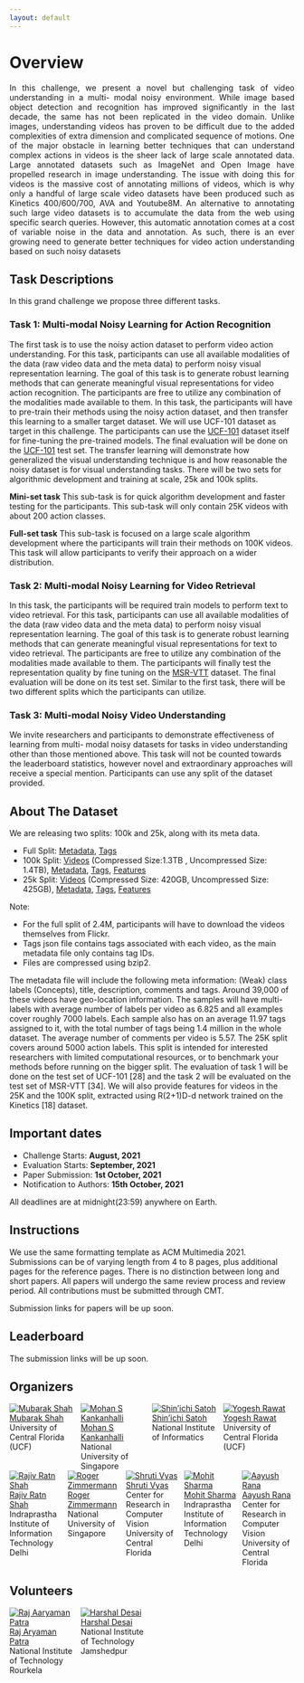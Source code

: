 ```yaml
---
layout: default
---
```


# Overview

<div style="text-align: justify">
In this challenge, we present a novel but challenging task of video understanding in a multi-
modal noisy environment. While image based object detection and recognition has improved
significantly in the last decade, the same has not been replicated in the video domain. Unlike
images, understanding videos has proven to be difficult due to the added complexities of
extra dimension and complicated sequence of motions. One of the major obstacle in learning
better techniques that can understand complex actions in videos is the sheer lack of large
scale annotated data. Large annotated datasets such as ImageNet and Open Image have propelled research in image understanding. The issue with doing this for videos is the
massive cost of annotating millions of videos, which is why only a handful of large scale
video datasets have been produced such as Kinetics 400/600/700, AVA and
Youtube8M. An alternative to annotating such large video datasets is to accumulate the
data from the web using specific search queries. However, this automatic annotation comes
at a cost of variable noise in the data and annotation. As such, there is an ever growing need
to generate better techniques for video action understanding based on such noisy datasets
</div>

## Task Descriptions

In this grand challenge we propose three different tasks.

### Task 1: Multi-modal Noisy Learning for Action Recognition

The first task is to use the noisy action dataset to perform video action understanding. For
this task, participants can use all available modalities of the data (raw video data and the
meta data) to perform noisy visual representation learning. The goal of this task is to generate
robust learning methods that can generate meaningful visual representations for video action
recognition. The participants are free to utilize any combination of the modalities made
available to them.
In this task, the participants will have to
pre-train their methods using the noisy action
dataset, and then transfer this learning to a smaller target dataset. We will use UCF-101
dataset as target in this challenge. The participants can use the [UCF-101](https://www.crcv.ucf.edu/data/UCF101.php) dataset itself for
fine-tuning the pre-trained models. The final evaluation will be done on the [UCF-101](https://www.crcv.ucf.edu/data/UCF101.php) test set. The transfer learning will demonstrate how generalized the visual understanding technique
is and how reasonable the noisy dataset is for visual understanding tasks. There will be two
sets for algorithmic development and training at scale, 25k and 100k splits.

**Mini-set task** This sub-task is for quick algorithm development and faster testing for the
participants. This sub-task will only contain 25K videos with about 200 action classes.

**Full-set task** This sub-task is focused on a large scale algorithm development where the
participants will train their methods on 100K videos. This task will allow participants to
verify their approach on a wider distribution.

### Task 2: Multi-modal Noisy Learning for Video Retrieval

In this task, the participants will be required train models to perform text to video retrieval.
For this task, participants can use all available modalities of the data (raw video data and
the meta data) to perform noisy visual representation learning. The goal of this task is to
generate robust learning methods that can generate meaningful visual representations for
text to video retrieval. The participants are free to utilize any combination of the modalities
made available to them. The participants will finally test the representation quality by fine
tuning on the [MSR-VTT](https://www.microsoft.com/en-us/research/publication/msr-vtt-a-large-video-description-dataset-for-bridging-video-and-language/) dataset. The final evaluation will be done on its test set. Similar
to the first task, there will be two different splits which the participants can utilize.

### Task 3: Multi-modal Noisy Video Understanding

We invite researchers and participants to demonstrate effectiveness of learning from multi-
modal noisy datasets for tasks in video understanding other than those mentioned above. This
task will not be counted towards the leaderboard statistics, however novel and extraordinary
approaches will receive a special mention. Participants can use any split of the dataset
provided.

## About The Dataset

We are releasing two splits: 100k and 25k, along with its meta data.
- Full Split: [Metadata](https://drive.google.com/file/d/1Zj0Lf4JYUc_8pnHyKe23ctAWWn3JCR9q/view?usp=sharing), [Tags](https://drive.google.com/file/d/12Hc1bUrTxzB9mKDwJ2bT4HFtx4AqKucZ/view?usp=sharing)
- 100k Split: [Videos](https://drive.google.com/file/d/19_ddJZkgTVDNC2Hwp4ZWKhV4hfF2N6zv/view?usp=sharing) (Compressed Size:1.3TB , Uncompressed Size: 1.4TB), [Metadata](https://drive.google.com/file/d/1f81Q-N7DY21wFenS1ThbgO7kWpWGJseb/view?usp=sharing), [Tags](https://drive.google.com/file/d/11uSVC3dw9Om7bT25hC_pqh7WPNRBQMXW/view?usp=sharing), [Features](https://drive.google.com/file/d/19qIUb4iOprVm-M3cI7d_5fJzTnzArepO/view?usp=sharing)
- 25k Split: [Videos](https://drive.google.com/file/d/1frvv3JXRoiTn7hubMTl5BQDdVIcY9XO9/view?usp=sharing) (Compressed Size: 420GB, Uncompressed Size: 425GB), [Metadata](https://drive.google.com/file/d/1y_QP0Vm4KKCaTSTiY3MrX347Fs14kZ1o/view?usp=sharing), [Tags](https://drive.google.com/file/d/1grVNqoR1MobJe0vWYe77zSdbdyYVvHMP/view?usp=sharing), [Features](https://drive.google.com/file/d/1gpwLppZ_noSHxFTXvXDH1zWK27q-7e2z/view?usp=sharing)

Note:
- For the full split of 2.4M, participants will have to download the videos themselves from Flickr.
- Tags json file contains tags associated with each video, as the main metadata file only contains tag IDs.
- Files are compressed using bzip2.


The metadata file will include the following meta information: (Weak) class labels (Concepts), title, description, comments and
tags. Around 39,000 of these videos have geo-location information. The samples will have
multi-labels with average number of labels per video as 6.825 and all examples cover roughly
7000 labels. Each sample also has on an average 11.97 tags assigned to it, with the total
number of tags being 1.4 million in the whole dataset. The average number of comments
per video is 5.57. 
The 25K split covers around 5000 action labels. This split is intended for interested
researchers with limited computational resources, or to benchmark your methods before running on the bigger split. The evaluation of task 1 will be done on the test set of UCF-101 [28] and the task 2 will be evaluated on the test set of MSR-VTT
[34]. We will also provide features for videos in the 25K and the 100K split, extracted using R(2+1)D-d network trained on the Kinetics [18] dataset.

## Important dates

- Challenge Starts: <strong>August, 2021</strong>
- Evaluation Starts: <strong>September, 2021 </strong>
- Paper Submission: <strong>1st October, 2021</strong>
- Notification to Authors: <strong>15th October, 2021</strong>

All deadlines are at midnight(23:59) anywhere on Earth.

## Instructions

We use the same formatting template as ACM Multimedia 2021. Submissions can be of varying length from 4 to 8 pages, plus additional pages for the reference pages. There is no distinction between long and short papers. All papers will undergo the same review process and review period. All contributions must be submitted through CMT.

Submission links for papers will be up soon.

## Leaderboard

The submission links will be up soon.

## Organizers

<div style="display: flex">
  <div style="width:22.5%">
    <a href="https://www.crcv.ucf.edu/person/mubarak-shah/">
    <img alt="Mubarak Shah" src="pics/mubarak.jpg">
    </a><br>
    <a href="https://www.crcv.ucf.edu/person/mubarak-shah/">Mubarak Shah</a><br>
    University of Central Florida (UCF)
  </div>
  
  <div style="width:2.5%">
  </div>
  
  <div style="width:22.5%">
    <a href="https://www.comp.nus.edu.sg/~mohan/">
    <img alt="Mohan S Kankanhalli" src="pics/mohan.jpg">
    </a><br>
  <a href="https://www.comp.nus.edu.sg/~mohan/">Mohan S Kankanhalli</a><br>
    National University of Singapore 
  </div>
 
  
  <div style="width:2.5%">
  </div>
  
  <div style="width:22.5%">
    <a href="http://research.nii.ac.jp/~satoh/index.html">
    <img alt="Shin’ichi Satoh" src="pics/shinchi.jpg">
    </a><br>
  <a href="http://research.nii.ac.jp/~satoh/index.html">Shin’ichi Satoh</a><br>
    National Institute of Informatics
  </div>

<div style="width:2.5%">
  </div>
  
  <div style="width:22.5%">
    <a href="https://www.crcv.ucf.edu/person/rawat/">
    <img alt="Yogesh Rawat" src="pics/yogesh.jpg">
    </a><br>
  <a href="https://www.crcv.ucf.edu/person/rawat/">Yogesh Rawat</a><br>
    University of Central Florida (UCF)
  </div>
</div>

<div style="width:2.5%">
  </div>

<div style="display: flex">
  <div style="width:22.5%">
    <a href="http://midas.iiitd.edu.in/team/rajiv-ratn-shah.html">
    <img alt="Rajiv Ratn Shah" src="pics/rajiv.jpeg">
    </a><br>
    <a href="http://midas.iiitd.edu.in/team/rajiv-ratn-shah.html">Rajiv Ratn Shah</a><br>
    Indraprastha Institute of Information Technology Delhi
  </div>

  <div style="width:2.5%">
  </div>
  
  <div style="width:22.5%">
    <a href="https://www.comp.nus.edu.sg/~rogerz/">
    <img alt="Roger Zimmermann" src="pics/roger.png">
    </a><br>
  <a href="https://www.comp.nus.edu.sg/~rogerz/">Roger Zimmermann</a><br>
    National University of Singapore
  </div>

  <div style="width:2.5%">
  </div>
  
  <div style="width:22.5%">
    <a href="https://www.linkedin.com/in/shruti-vyas-42605b70/">
    <img alt="Shruti Vyas" src="pics/shruti.jpg">
    </a><br>
  <a href="https://www.linkedin.com/in/shruti-vyas-42605b70/">Shruti Vyas</a><br>
    Center for Research in Computer Vision
    University of Central Florida
  </div>

  <div style="width:2.5%">
  </div>
  
  <div style="width:22.5%">
    <a href="https://mohitsharma29.github.io/about/">
    <img alt="Mohit Sharma" src="pics/mohit.jpg">
    </a><br>
  <a href="https://mohitsharma29.github.io/about/">Mohit Sharma</a><br>
    Indraprastha Institute of Information Technology Delhi
  </div>

  <div style="width:2.5%">
  </div>
  
  <div style="width:22.5%">
    <a href="https://www.linkedin.com/in/aayush-jung-rana-5893385b/">
    <img alt="Aayush Rana" src="pics/aayush.jpeg">
    </a><br>
  <a href="https://www.linkedin.com/in/aayush-jung-rana-5893385b/">Aayush Rana</a><br>
    Center for Research in Computer Vision
    University of Central Florida
  </div>

</div>

## Volunteers

<div style="display: flex">
  <div style="width:22.5%">
    <a href="https://www.linkedin.com/in/raj-aaryaman-p-4b3a70101">
    <img alt="Raj Aaryaman Patra" src="pics/raj.jpg">
    </a><br>
    <a href="https://www.linkedin.com/in/raj-aaryaman-p-4b3a70101">Raj Aryaman Patra</a><br>
    National Institute of Technology Rourkela
  </div>
  
  <div style="width:2.5%">
  </div>
  
  <div style="width:22.5%">
    <a href="https://www.linkedin.com/in/harshal-desai-863027147">
    <img alt="Harshal Desai" src="pics/harshal.jpg">
    </a><br>
  <a href="https://www.linkedin.com/in/harshal-desai-863027147">Harshal Desai</a><br>
    National Institute of Technology Jamshedpur
  </div>
